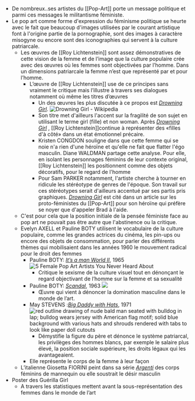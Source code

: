 - De nombreux..ses artistes du [[Pop-Art]] porte un message politique et parmi ces messages le militantisme féministe.
- Le pop art comme forme d'expression du féminisme politique se heurte avec le fait que beaucoup d'images utilisées par le courant artistique font à l'origine partie de la pornographie, sont des images à caractère misogyne ou encore sont des iconographies qui servent à la culture patriarcale.
	- Les œuvres de [[Roy Lichtenstein]] sont assez démonstratives de cette vision de la femme et de l’image que la culture populaire crée avec des œuvres où les femmes sont objectivées par l’homme. Dans un dimensions patriarcale la femme n’est que représenté par et pour l’homme.
		- L’œuvre de [[Roy Lichtenstein]] use de ce principes sans vraiment le critique mais l’illustre à travers ses dialogues notamment où même les titres d’œuvres
			- Un des œuvres les plus discutée à ce propos est [*Drowning Girl*](https://fr.wikipedia.org/wiki/Drowning_Girl). ![Drowning Girl - Wikipedia](https://upload.wikimedia.org/wikipedia/en/d/df/Roy_Lichtenstein_Drowning_Girl.jpg)
			- Son titre met d'ailleurs l'accent sur la fragilité de son sujet en utilisant le terme girl (fille) et non woman. Après [*Drowning Girl*](https://fr.wikipedia.org/wiki/Drowning_Girl) , [[Roy Lichtenstein]]continue à représenter des «filles d'à côté» dans un état émotionnel précaire.
			- Kristen CONGDON souligne dans que cette femme qui se noie n'a rien d'une héroïne et qu'elle ne fait que flatter l'égo masculin. Diane WALDMAN partage cette analyse. Pour elle, en isolant les personnages féminins de leur contexte original, [[Roy Lichtenstein]] les positionnent comme des objets décoratifs, pour le regard de l'homme
			- Pour Sam PARKER notamment, l'artiste cherche à tourner en ridicule les stéréotype de genres de l'époque. Son travail sur ces stéréotypes serait d'ailleurs accentué par ses partis pris graphiques. [*Drowning Girl*](https://fr.wikipedia.org/wiki/Drowning_Girl) est cité dans un article sur les proto-féministes du [[Pop-Art]] pour son héroïne qui préfère se noyer que d'appeler Brad à l'aide.
	- C'est pour cela que la position initiale de la pensée féministe face au pop art ne pouvait pas être autre que l'abstinence ou la critique.
	- Evelyn AXELL et Pauline BOTY utilisent le vocabulaire de la culture populaire, comme les grandes actrices du cinéma, les pin-ups ou encore des objets de consommation, pour parler des différents thèmes qui mobilisaient dans les années 1960 le mouvement radical pour le droit des femmes
		- Pauline BOTY: [*It’s a man World II*](https://www.wikiart.org/fr/pauline-boty/it-s-a-man-s-world-ii-1965), 1965 ![5 Female Pop Art Artists You Never Heard About](https://artscapy.s3.amazonaws.com/bx_posts_photos/a/ay/ayw/aywfazkenupnyuirwr33uby6ez2m4dy5.png)
			- Critique le sexisme de la culture visuel tout en dénonçant le regard objectivant de l’homme sur la femme et sa sexualité
		- Pauline BOTY: [*Scandal*](https://flashbak.com/the-artist-pauline-boty-and-the-anti-uglies-63672/scandal-63-1963-by-pauline-boty-copy/), 1963 ![](https://flashbak.com/wp-content/uploads/2016/07/Scandal-63-1963-by-Pauline-Boty-copy.jpg)
			- Œuvre qui vient à dénoncer la domination masculine dans le monde de l’art.
		- May STEVENS :[*Big Daddy with Hats*](https://collections.artsmia.org/art/127293/big-daddy-with-hats-may-stevens), 1971 ![red outline drawing of nude bald man seated with bulldog in lap; bulldog wears jersey with American flag motif; solid blue background with various hats and shrouds rendered with tabs to look like paper doll cutouts](https://5.api.artsmia.org/800/127293.jpg)
			- Démystifie la figure du père et dénonce le système patriarcal, les privilèges des hommes blancs, par exemple le salaire plus élevé, la position sociale supérieure, les droits légaux qui les avantageaient.
		- Elle représente le corps de la femme à leur façon
	- L’italienne Giosetta FIORINI peint dans sa série [*Argenti*](https://www.exibart.com/evento-arte/giosetta-fioroni-argenti-anni-60/) des corps féminins de mannequin ou elle soustrait le désir masculin
- Poster des Guérilla Girl
	- A travers les statistiques mettent avant la sous-représentation des femmes dans le monde de l’art